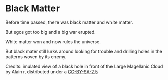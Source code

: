 # Black Matter
Before time passed, there was black matter and white matter. 

But egos got too big and a big war erupted. 

White matter won and now rules the universe.

But black mater still lurks around looking for trouble and drilling holes in the patterns woven by its enemy.

[](https://commons.wikimedia.org/wiki/File:BH_LMC.png) Credits: imulated view of a black hole in front of the Large Magellanic Cloud by Alain r, distributed under a [CC-BY-SA-2.5](https://creativecommons.org/licenses/by-sa/2.5/)
